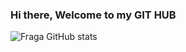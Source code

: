 ### Hi there, Welcome to my GIT HUB


![Fraga GitHub stats](https://github-readme-stats.vercel.app/api?username=EdilsonMaria&show_icons=true&theme=dark&count_private=true)

